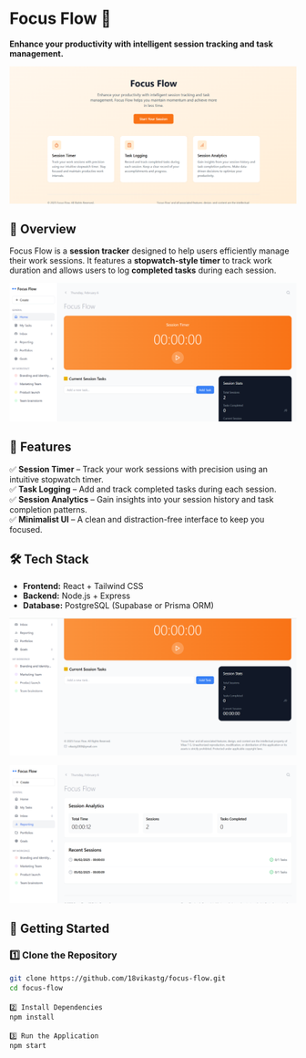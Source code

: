# Focus Flow 🚀  
**Enhance your productivity with intelligent session tracking and task management.**  

![Focus Flow Landing Page](https://github.com/18vikastg/Focus-Flow/blob/b960ee5b1426b948ee4a735ebcbcd6e1021effbd/Screenshot%202025-02-06%20195721.png)

## 📌 Overview  
Focus Flow is a **session tracker** designed to help users efficiently manage their work sessions. It features a **stopwatch-style timer** to track work duration and allows users to log **completed tasks** during each session.  

![Focus Flow Home Page](https://github.com/18vikastg/Focus-Flow/blob/b960ee5b1426b948ee4a735ebcbcd6e1021effbd/Screenshot%202025-02-06%20195734.png)

## 🎯 Features  
✅ **Session Timer** – Track your work sessions with precision using an intuitive stopwatch timer.  
✅ **Task Logging** – Add and track completed tasks during each session.  
✅ **Session Analytics** – Gain insights into your session history and task completion patterns.  
✅ **Minimalist UI** – A clean and distraction-free interface to keep you focused.  

## 🛠️ Tech Stack  
- **Frontend:** React + Tailwind CSS  
- **Backend:** Node.js + Express  
- **Database:** PostgreSQL (Supabase or Prisma ORM)  



![home page](https://github.com/18vikastg/Focus-Flow/blob/b960ee5b1426b948ee4a735ebcbcd6e1021effbd/Screenshot%202025-02-06%20195747.png)




![Task set](https://github.com/18vikastg/Focus-Flow/blob/b960ee5b1426b948ee4a735ebcbcd6e1021effbd/Screenshot%202025-02-06%20195824.png)

## 🚀 Getting Started  

### 1️⃣ Clone the Repository  
```bash
git clone https://github.com/18vikastg/focus-flow.git
cd focus-flow

2️⃣ Install Dependencies
npm install

3️⃣ Run the Application
npm start




